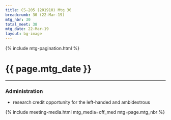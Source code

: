 ```yaml
---
title: CS-205 (201910) Mtg 30
breadcrumb: 30 (22-Mar-19)
mtg_nbr: 30
total_meet: 38
mtg_date: 22-Mar-19
layout: bg-image
---
```

{% include mtg-pagination.html %}
<h1 class="text-center">{{ page.mtg_date }}</h1>
<hr />

### Administration
* research credit opportunity for the left-handed and ambidextrous

{% include meeting-media.html mtg_media=off_med mtg=page.mtg_nbr %}
